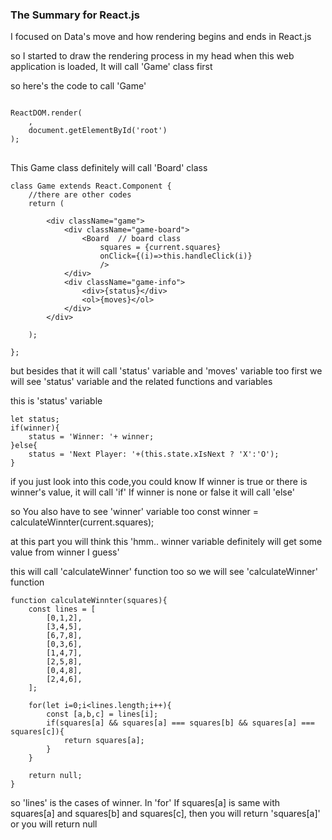 ### The Summary for React.js 

I focused on Data's move and how rendering begins and ends in React.js

so I started to draw the rendering process in my head 
when this web application is loaded, It will call 'Game' class first 

so here's the code to call 'Game'

<pre>
<code>
ReactDOM.render(
    <Game />,
    document.getElementById('root')
);
</code>
</pre>

 

This Game class definitely will call 'Board' class




    class Game extends React.Component {
        //there are other codes
        return (
    
            <div className="game">
                <div className="game-board">
                    <Board  // board class
                        squares = {current.squares}
                        onClick={(i)=>this.handleClick(i)}
                        />
                </div>
                <div className="game-info">
                    <div>{status}</div>
                    <ol>{moves}</ol>
                </div>
            </div>
            
        );
  
    };


  
but besides that it will call 'status' variable and 'moves' variable too
first we will see 'status' variable and the related functions and variables

this is 'status' variable

    let status;
    if(winner){
        status = 'Winner: '+ winner;
    }else{
        status = 'Next Player: '+(this.state.xIsNext ? 'X':'O');
    }
if you just look into this code,you could know If winner is true or there is winner's value, it will call 'if' If winner is none or false it will call 'else' 


so You also have to see 'winner' variable too 
const winner = calculateWinnter(current.squares);

at this part you will think this
'hmm.. winner variable definitely will get some value from winner I guess'


this will call 'calculateWinner' function too
so we will see 'calculateWinner' function

    function calculateWinnter(squares){
        const lines = [
            [0,1,2],
            [3,4,5],
            [6,7,8],
            [0,3,6],
            [1,4,7],
            [2,5,8],
            [0,4,8],
            [2,4,6],
        ];

        for(let i=0;i<lines.length;i++){
            const [a,b,c] = lines[i];
            if(squares[a] && squares[a] === squares[b] && squares[a] === squares[c]){
                return squares[a];
            }
        }

        return null;
    }
    

so 'lines' is the cases of winner. In 'for' If squares[a] is same with squares[a] and squares[b] and
squares[c], then you will return 'squares[a]' or you will return null 











  
  
  
